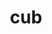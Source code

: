 ---
title: "cub"
layout: cache
categories: [package, develop-2023-06-04]
meta: {"versions": ["2.1.0"], "compilers": ["gcc@=11.1.0", "gcc@=7.3.1"], "oss": ["amzn2", "ubuntu20.04"], "platforms": ["linux"], "targets": ["ppc64le", "x86_64_v3"], "stacks": ["aws-isc", "e4s", "e4s-power", "gpu-tests", "radiuss-aws", "root"], "num_specs": 3, "num_specs_by_stack": {"aws-isc": 1, "root": 3, "radiuss-aws": 1, "e4s-power": 1, "e4s": 1, "gpu-tests": 1}}
spec_details: [{"hash": "74tanimuypcvojzirajwwfoc6np2hxj6", "compiler": "gcc@=7.3.1", "versions": ["2.1.0"], "os": "amzn2", "platform": "linux", "target": "x86_64_v3", "variants": ["build_system=generic"], "stacks": ["aws-isc", "root", "radiuss-aws"], "size": "-", "tarball": "https://binaries.spack.io/releases/develop-2023-06-04/build_cache/linux-amzn2-x86_64_v3/gcc-7.3.1/cub-2.1.0/linux-amzn2-x86_64_v3-gcc-7.3.1-cub-2.1.0-74tanimuypcvojzirajwwfoc6np2hxj6.spack"}, {"hash": "npfllqnh4unso6fsvhqgltvywdncsbto", "compiler": "gcc@=11.1.0", "versions": ["2.1.0"], "os": "ubuntu20.04", "platform": "linux", "target": "ppc64le", "variants": ["build_system=generic"], "stacks": ["root", "e4s-power"], "size": "-", "tarball": "https://binaries.spack.io/releases/develop-2023-06-04/build_cache/linux-ubuntu20.04-ppc64le/gcc-11.1.0/cub-2.1.0/linux-ubuntu20.04-ppc64le-gcc-11.1.0-cub-2.1.0-npfllqnh4unso6fsvhqgltvywdncsbto.spack"}, {"hash": "2jrtlxflj3ygftxgfbykdz4vkp5uh2zf", "compiler": "gcc@=11.1.0", "versions": ["2.1.0"], "os": "ubuntu20.04", "platform": "linux", "target": "x86_64_v3", "variants": ["build_system=generic"], "stacks": ["root", "e4s", "gpu-tests"], "size": "-", "tarball": "https://binaries.spack.io/releases/develop-2023-06-04/build_cache/linux-ubuntu20.04-x86_64_v3/gcc-11.1.0/cub-2.1.0/linux-ubuntu20.04-x86_64_v3-gcc-11.1.0-cub-2.1.0-2jrtlxflj3ygftxgfbykdz4vkp5uh2zf.spack"}]
---